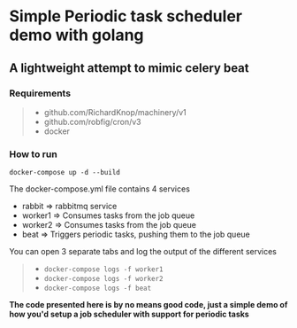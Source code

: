 # Simple Periodic task scheduler demo with golang

## A lightweight attempt to mimic celery beat

### Requirements
> - github.com/RichardKnop/machinery/v1
> - github.com/robfig/cron/v3
> - docker

### How to run

`docker-compose up -d --build`

The docker-compose.yml file contains 4 services
- rabbit => rabbitmq service
- worker1 => Consumes tasks from the job queue
- worker2 => Consumes tasks from the job queue
- beat => Triggers periodic tasks, pushing them to the job queue

You can open 3 separate tabs and log the output of the different services

> - `docker-compose logs -f worker1`
> - `docker-compose logs -f worker2`
> - `docker-compose logs -f beat`

__The code presented here is by no means good code, just a simple demo of how you'd setup a job scheduler with support for periodic tasks__
